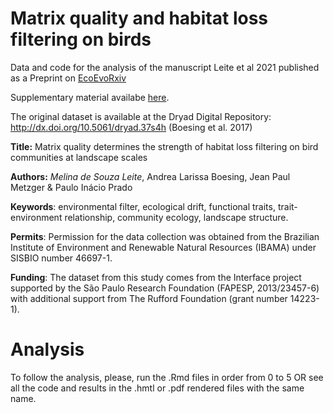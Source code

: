 # Matrix quality and habitat loss filtering on birds

Data and code for the analysis of the manuscript Leite et al 2021 published as a Preprint on [EcoEvoRxiv](https://ecoevorxiv.org/bhec5) 

Supplementary material availabe [here](https://osf.io/m4av9/).

The original dataset is available at the Dryad Digital Repository: http://dx.doi.org/10.5061/dryad.37s4h (Boesing et al. 2017)

**Title:** Matrix quality determines the strength of habitat loss filtering on bird communities at landscape scales

**Authors:** _Melina de Souza Leite_, Andrea Larissa Boesing, Jean Paul Metzger & Paulo Inácio Prado

**Keywords**: environmental filter, ecological drift, functional traits, trait-environment relationship, community ecology, landscape structure.

**Permits**: Permission for the data collection was obtained from the Brazilian Institute of Environment and Renewable Natural Resources (IBAMA) under SISBIO number 46697-1.

**Funding**: The dataset from this study comes from the Interface project supported by the São Paulo Research Foundation (FAPESP, 2013/23457-6) with additional support from The Rufford Foundation (grant number 14223-1).

# Analysis

To follow the analysis, please, run the .Rmd files in order from 0 to 5 OR see all the code and results in the .hmtl or .pdf rendered files with the same name.
